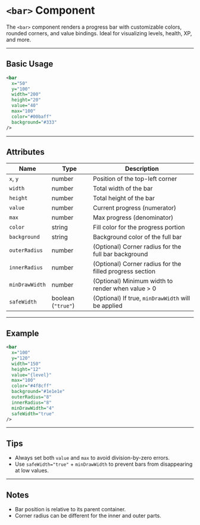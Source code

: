 # `<bar>` Component

The `<bar>` component renders a progress bar with customizable colors, rounded corners, and value bindings. Ideal for visualizing levels, health, XP, and more.

---

## Basic Usage

```xml
<bar
  x="50"
  y="100"
  width="200"
  height="20"
  value="40"
  max="100"
  color="#00baff"
  background="#333"
/>
```

---

## Attributes

| Name           | Type               | Description                                              |
| -------------- | ------------------ | -------------------------------------------------------- |
| `x`, `y`       | number             | Position of the top-left corner                          |
| `width`        | number             | Total width of the bar                                   |
| `height`       | number             | Total height of the bar                                  |
| `value`        | number             | Current progress (numerator)                             |
| `max`          | number             | Max progress (denominator)                               |
| `color`        | string             | Fill color for the progress portion                      |
| `background`   | string             | Background color of the full bar                         |
| `outerRadius`  | number             | (Optional) Corner radius for the full bar background     |
| `innerRadius`  | number             | (Optional) Corner radius for the filled progress section |
| `minDrawWidth` | number             | (Optional) Minimum width to render when value > 0        |
| `safeWidth`    | boolean (`"true"`) | (Optional) If true, `minDrawWidth` will be applied       |

---

## Example

```xml
<bar
  x="100"
  y="120"
  width="150"
  height="12"
  value="{level}"
  max="100"
  color="#4f8cff"
  background="#1e1e1e"
  outerRadius="8"
  innerRadius="8"
  minDrawWidth="4"
  safeWidth="true"
/>
```

---

## Tips

- Always set both `value` and `max` to avoid division-by-zero errors.
- Use `safeWidth="true"` + `minDrawWidth` to prevent bars from disappearing at low values.

---

## Notes

- Bar position is relative to its parent container.
- Corner radius can be different for the inner and outer parts.
